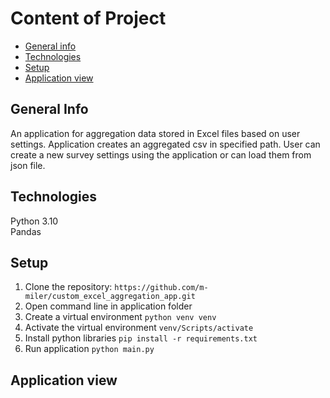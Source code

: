 # Content of Project
* [General info](#general-info)
* [Technologies](#technologies)
* [Setup](#setup)
* [Application view](#application-view)

## General Info
An application for aggregation data stored in Excel files based on user settings.
Application creates an aggregated csv in specified path.
User can create a new survey settings using the application or can load them from json file.

## Technologies

Python 3.10 <br>
Pandas 

## Setup

1. Clone the repository: `https://github.com/m-miler/custom_excel_aggregation_app.git` <br>
2. Open command line in application folder <br>
3. Create a virtual environment `python venv venv` <br>
4. Activate the virtual environment `venv/Scripts/activate` <br>
4. Install python libraries `pip install -r requirements.txt` <br>
2. Run application  `python main.py` <br>

## Application view
